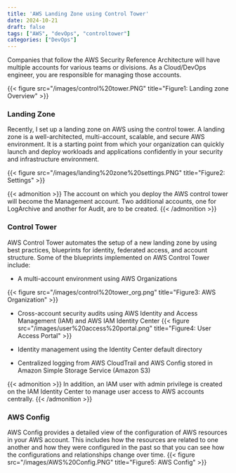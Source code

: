 ```yaml
---
title: 'AWS Landing Zone using Control Tower'
date: 2024-10-21
draft: false
tags: ["AWS", "devOps", "controltower"]
categories: ["DevOps"]
---
```

Companies that follow the AWS Security Reference Architecture will have multiple accounts for various teams or divisions. As a Cloud/DevOps engineer, you are responsible for managing those accounts. <!--more-->

{{< figure src="/images/control%20tower.PNG" title="Figure1: Landing zone Overview" >}}


### Landing Zone
Recently, I set up a landing zone on AWS using the control tower. A landing zone is a well-architected, multi-account, scalable, and secure AWS environment. It is a starting point from which your organization can quickly launch and deploy workloads and applications confidently in your security and infrastructure environment.

{{< figure src="/images/landing%20zone%20settings.PNG" title="Figure2: Settings" >}}


{{< admonition >}}
The account on which you deploy the AWS control tower will become the Management account. Two additional accounts, one for LogArchive and another for Audit, are to be created.
{{< /admonition >}}

### Control Tower
AWS Control Tower automates the setup of a new landing zone by using best practices, blueprints for identity, federated access, and account structure. Some of the blueprints implemented on AWS Control Tower include:

- A multi-account environment using AWS Organizations

{{< figure src="/images/control%20tower_org.png" title="Figure3: AWS Organization" >}}

- Cross-account security audits using AWS Identity and Access Management (IAM) and AWS IAM Identity Center
{{< figure src="/images/user%20access%20portal.png" title="Figure4: User Access Portal" >}}

- Identity management using the Identity Center default directory
- Centralized logging from AWS CloudTrail and AWS Config stored in Amazon Simple Storage Service (Amazon S3)

{{< admonition >}}
    In addition, an IAM user with admin privilege is created on the IAM Identity Center to manage user access to AWS accounts centrally.
{{< /admonition >}}

### AWS Config
AWS Config provides a detailed view of the configuration of AWS resources in your AWS account. This includes how the resources are related to one another and how they were configured in the past so that you can see how the configurations and relationships change over time.
{{< figure src="/images/AWS%20Config.PNG" title="Figure5: AWS Config" >}}


